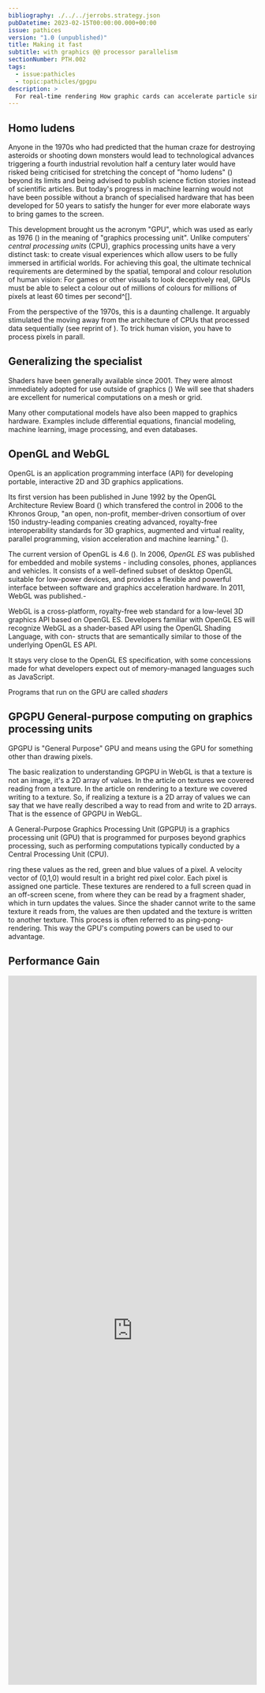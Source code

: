 ```yaml
---
bibliography: ./../../jerrobs.strategy.json
pubDatetime: 2023-02-15T00:00:00.000+00:00
issue: pathices
version: "1.0 (unpublished)"
title: Making it fast
subtitle: with graphics @@ processor parallelism
sectionNumber: PTH.002
tags:
  - issue:pathicles
  - topic:pathicles/gpgpu
description: >
  For real-time rendering How graphic cards can accelerate particle simulations
---
```


[comment]: <> (When Dutch historian Johan Huizinga introduced the term _Homo ludens_, the playing Man, to the world and thus play as a highly important creative power for our culture &#40;<bib-ref cite-key="huizinga__1949__homo" />&#41;, he most likely did not foresee video games era )

## Homo ludens

Anyone in the 1970s who had predicted that the human craze for destroying asteroids or shooting down monsters would lead to technological advances triggering a fourth industrial revolution half a century later would have risked being criticised for stretching the concept of "homo ludens" (<bib-ref cite-key="huizinga__1949__homo" />) beyond its limits and being advised to publish science fiction stories instead of scientific articles. But today's progress in machine learning would not have been possible without a branch of specialised hardware that has been developed for 50 years to satisfy the hunger for ever more elaborate ways to bring games to the screen.

This development brought us the acronym "GPU", which was used as early as 1976 (<bib-ref cite-key="computerworld__1976__vgi" />) in the meaning of "graphics processing unit". Unlike computers' _central processing units_ (CPU), graphics processing units have a very distinct task: to create visual experiences which allow users to be fully immersed in artificial worlds. For achieving this goal, the ultimate technical requirements are determined by the spatial, temporal and colour resolution of human vision: For games or other visuals to look deceptively real, GPUs must be able to select a colour out of millions of colours for millions of pixels at least 60 times per second^[].

From the perspective of the 1970s, this is a daunting challenge. It arguably stimulated the moving away from the architecture of CPUs that processed data sequentially (see reprint of <bib-ref cite-key=godfrey__1993__first />). To trick human vision, you have to process pixels in parall.

## Generalizing the specialist

Shaders have been generally available since 2001. They were almost immediately adopted for use outside of graphics (<bib-ref cite-key="fernando__2004__gpu" />) We will see that shaders are excellent for numerical computations on a mesh or grid.

Many other computational models have also been mapped to graphics hardware. Examples include differential equations, financial modeling, machine learning, image processing, and even databases.

## OpenGL and WebGL

OpenGL is an application programming interface (API) for developing portable, interactive 2D and 3D graphics applications.

Its first version has been published in June 1992 by the OpenGL Architecture Review Board (<bib-ref cite-key="opengl__1.0" />) which transfered the control in 2006 to the Khronos Group, "an open, non-profit, member-driven consortium of over 150 industry-leading companies creating advanced, royalty-free interoperability standards for 3D graphics, augmented and virtual reality, parallel programming, vision acceleration and machine learning." (<bib-ref cite-key="khronosgroup__2006__opengl" />).

The current version of OpenGL is 4.6 (<bib-ref cite-key="opengl__4.6" />). In 2006, _OpenGL ES_ was published for embedded and mobile systems - including consoles, phones, appliances and vehicles. It consists of a well-defined subset of desktop OpenGL suitable for low-power devices, and provides a flexible and powerful interface between software and graphics acceleration hardware. In 2011, WebGL was published.-

WebGL is a cross-platform, royalty-free web standard for a low-level 3D graphics API based on OpenGL ES. Developers familiar with OpenGL ES will recognize WebGL as a shader-based API using the OpenGL Shading Language, with con- structs that are semantically similar to those of the underlying OpenGL ES API.

It stays very close to the OpenGL ES specification, with some concessions made for what developers expect out of memory-managed languages such as JavaScript.

Programs that run on the GPU are called _shaders_

## GPGPU General-purpose computing on graphics processing units

GPGPU is "General Purpose" GPU and means using the GPU for something other than drawing pixels.

The basic realization to understanding GPGPU in WebGL is that a texture is not an image, it's a 2D array of values. In the article on textures we covered reading from a texture. In the article on rendering to a texture we covered writing to a texture. So, if realizing a texture is a 2D array of values we can say that we have really described a way to read from and write to 2D arrays. That is the essence of GPGPU in WebGL.

A General-Purpose Graphics Processing Unit (GPGPU) is a graphics processing unit (GPU) that is programmed for purposes beyond graphics processing, such as performing computations typically conducted by a Central Processing Unit (CPU).

ring these values as the red, green and blue values of a pixel. A velocity vector of (0,1,0) would result in a bright red pixel color. Each pixel is assigned one particle. These textures are rendered to a full screen quad in an off-screen scene, from where they can be read by a fragment shader, which in turn updates the values. Since the shader cannot write to the same texture it reads from, the values are then updated and the texture is written to another texture. This process is often referred to as ping-pong-rendering. This way the GPU's computing powers can be used to our advantage.

## Performance Gain

<iframe width="100%" height="1439" frameborder="0"
  src="https://observablehq.com/embed/7a5ef9269cddd522?cells=chart"></iframe>
